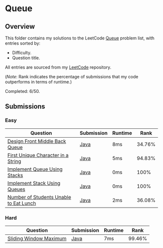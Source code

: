 # Queue

## Overview
This folder contains my solutions to the LeetCode [Queue](https://leetcode.com/problem-list/queue/) problem list,
with entries sorted by:
- Difficulty.
- Question title.

All entries are sourced from my [LeetCode](https://github.com/shumarb/leetcode) repository.

(*Note*: Rank indicates the percentage of submissions that my code outperforms in terms of runtime.)

Completed: 6/50.

## Submissions
### Easy
| Question                                                                                                                    | Submission                                                                                              | Runtime | Rank   |
|-----------------------------------------------------------------------------------------------------------------------------|---------------------------------------------------------------------------------------------------------|---------|--------|
| [Design Front Middle Back Queue](https://leetcode.com/problems/design-front-middle-back-queue/description/)                 | [Java](https://github.com/shumarb/leetcode/blob/main/submissions/FrontMiddleBackQueue.java)             | 8ms     | 34.76% |
| [First Unique Character in a String](https://leetcode.com/problems/first-unique-character-in-a-string/description/)         | [Java](https://github.com/shumarb/leetcode/blob/main/submissions/FirstUniqueCharacterInAString.java)    | 5ms     | 94.83% |
| [Implement Queue Using Stacks](https://leetcode.com/problems/implement-queue-using-stacks/description/)                     | [Java](https://github.com/shumarb/leetcode/blob/main/submissions/ImplementQueueUsingStacks.java)        | 0ms     | 100%   |
| [Implement Stack Using Queues](https://leetcode.com/problems/implement-stack-using-queues/description/)                     | [Java](https://github.com/shumarb/leetcode/blob/main/submissions/ImplementStackUsingQueues.java)        | 0ms     | 100%   |
| [Number of Students Unable to Eat Lunch](https://leetcode.com/problems/number-of-students-unable-to-eat-lunch/description/) | [Java](https://github.com/shumarb/leetcode/blob/main/submissions/NumberOfStudentsUnableToEatLunch.java) | 2ms     | 36.08% |

### Hard
| Question                                                                                            | Submission                                                                                  | Runtime | Rank   |
|-----------------------------------------------------------------------------------------------------|---------------------------------------------------------------------------------------------|---------|--------|
| [Sliding Window Maximum](https://leetcode.com/problems/sliding-window-maximum/description/)         | [Java](https://github.com/shumarb/leetcode/blob/main/submissions/SlidingWindowMaximum.java) | 7ms     | 99.46% |
